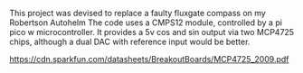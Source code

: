 This project was devised to replace a faulty fluxgate compass on my Robertson Autohelm
The code uses a CMPS12 module, controlled by a pi pico w microcontroller.
It provides a 5v cos and sin output via two MCP4725 chips, although a dual DAC with reference input would be better.

https://cdn.sparkfun.com/datasheets/BreakoutBoards/MCP4725_2009.pdf
